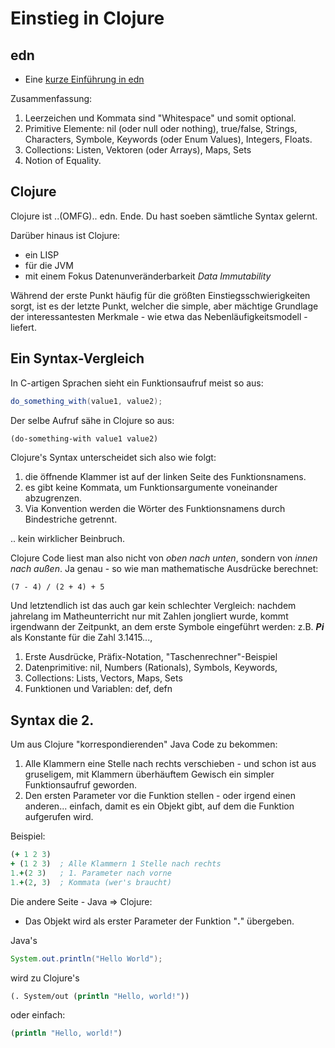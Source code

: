 # Einstieg in Clojure

## edn

- Eine [kurze Einführung in edn](https://github.com/edn-format/edn)

Zusammenfassung:
1. Leerzeichen und Kommata sind "Whitespace" und somit optional.
2. Primitive Elemente: nil (oder null oder nothing), true/false, Strings, Characters, Symbole, Keywords (oder Enum Values), Integers, Floats.
3. Collections: Listen, Vektoren (oder Arrays), Maps, Sets
4. Notion of Equality.

## Clojure

Clojure ist ..(OMFG).. edn. Ende. Du hast soeben sämtliche Syntax gelernt.

Darüber hinaus ist Clojure:

- ein LISP
- für die JVM
- mit einem Fokus Datenunveränderbarkeit *Data Immutability*

Während der erste Punkt häufig für die größten Einstiegsschwierigkeiten sorgt, ist es der letzte Punkt, welcher die simple, aber mächtige Grundlage der interessantesten Merkmale - wie etwa das Nebenläufigkeitsmodell - liefert.

## Ein Syntax-Vergleich


In C-artigen Sprachen sieht ein Funktionsaufruf meist so aus:

```Java
do_something_with(value1, value2);
```

Der selbe Aufruf sähe in Clojure so aus:

```Clojure
(do-something-with value1 value2)
```

Clojure's Syntax unterscheidet sich also wie folgt:

1. die öffnende Klammer ist auf der linken Seite des Funktionsnamens.
2. es gibt keine Kommata, um Funktionsargumente voneinander abzugrenzen.
3. Via Konvention werden die Wörter des Funktionsnamens durch Bindestriche getrennt.

.. kein wirklicher Beinbruch.

Clojure Code liest man also nicht von *oben nach unten*, sondern von *innen nach außen*.
Ja genau - so wie man mathematische Ausdrücke berechnet:
```
(7 - 4) / (2 + 4) + 5
```

Und letztendlich ist das auch gar kein schlechter Vergleich: nachdem jahrelang im Matheunterricht nur mit Zahlen jongliert wurde, kommt irgendwann der Zeitpunkt, an dem erste Symbole eingeführt werden: z.B. ***Pi*** als Konstante für die Zahl 3.1415...,

1. Erste Ausdrücke, Präfix-Notation, "Taschenrechner"-Beispiel
2. Datenprimitive: nil, Numbers (Rationals), Symbols, Keywords,
3. Collections: Lists, Vectors, Maps, Sets
4. Funktionen und Variablen: def, defn

## Syntax die 2.

Um aus Clojure "korrespondierenden" Java Code zu bekommen:

1. Alle Klammern eine Stelle nach rechts verschieben - und schon ist aus gruseligem, mit Klammern überhäuftem Gewisch ein simpler Funktionsaufruf geworden.
2. Den ersten Parameter vor die Funktion stellen - oder irgend einen anderen... einfach, damit es ein Objekt gibt, auf dem die Funktion aufgerufen wird.

Beispiel:

```Clojure
(+ 1 2 3)
+ (1 2 3)  ; Alle Klammern 1 Stelle nach rechts
1.+(2 3)   ; 1. Parameter nach vorne
1.+(2, 3)  ; Kommata (wer's braucht)
```

Die andere Seite - Java => Clojure:

- Das Objekt wird als erster Parameter der Funktion "**.**" übergeben.

Java's

```Java
System.out.println("Hello World");
```
wird zu Clojure's

```Clojure
(. System/out (println "Hello, world!"))
```
oder einfach:
```Clojure
(println "Hello, world!")
```
